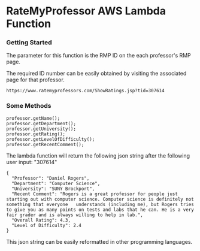 # RateMyProfessor AWS Lambda Function
### Getting Started
The parameter for this function is the RMP ID on the each professor's RMP page.

The required ID number can be easily obtained by visiting the associated page for that professor.

```url
https://www.ratemyprofessors.com/ShowRatings.jsp?tid=307614
```

### Some Methods

```
professor.getName();
professor.getDepartment();
professor.getUniversity();
professor.getRating();
professor.getLevelOfDifficulty();
professor.getRecentComment();
```

The lambda function will return the following json string after the following user input: "307614"

```
{
  "Professor": "Daniel Rogers",
  "Department": "Computer Science",
  "University": "SUNY Brockport",
  "Recent Comment": "Rogers is a great professor for people just starting out with computer science. Computer science is definitely not something that everyone   understands (including me), but Rogers tries to give you as many points on tests and labs that he can. He is a very fair grader and is always willing to help in lab.",
  "Overall Rating": 4.3,
  "Level of Difficulty": 2.4
}
```
This json string can be easily reformatted in other programming languages. 
